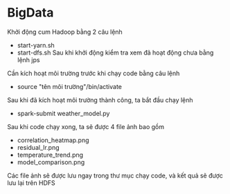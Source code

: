 # BigData

Khởi động cum Hadoop bằng 2 câu lệnh
- start-yarn.sh
- start-dfs.sh
Sau khi khởi động kiểm tra xem đã hoạt động chưa bằng lệnh jps

Cần kích hoạt môi trường trước khi chạy code bằng câu lệnh
- source "tên môi trường"/bin/activate

Sau khi đã kích hoạt môi trường thành công, ta bắt đầu chạy lệnh
- spark-submit weather_model.py

Sau khi code chạy xong, ta sẽ được 4 file ảnh bao gồm 
- correlation_heatmap.png
- residual_lr.png
- temperature_trend.png
- model_comparison.png

Các file ảnh sẽ được lưu ngay trong thư mục chạy code, và kết quả sẽ được lưu lại trên HDFS

